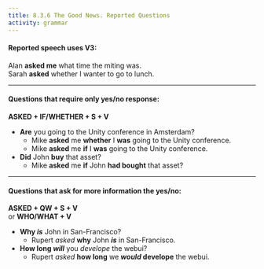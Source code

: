 ```yaml
---
title: 8.3.6 The Good News. Reported Questions
activity: grammar
---
```


#### Reported speech uses V3:<br>
Alan **asked me** what time the miting was. <br>
Sarah **asked** whether I wanter to go to lunch.

***

#### Questions that require only yes/no response: 

**ASKED + IF/WHETHER + S + V**

- **Are** you going to the Unity conference in Amsterdam?
  - Mike **asked** me **whether** I **was** going to the Unity conference.
  - Mike **asked** me **if** I **was** going to the Unity conference.
- **Did** John **buy** that asset?
  - Mike **asked** me **if** John **had bought** that asset?

***

#### Questions that ask for more information the yes/no:

**ASKED + QW + S + V** <br>
or **WHO/WHAT + V**

- **Why _is_** John in San-Francisco?<br>
  - Rupert _asked_ **why** John **_is_** in San-Francisco.
- **How long _will_** you _develope_ the webui?
  - Rupert _asked_ **how long** we **_would_ develope** the webui.

